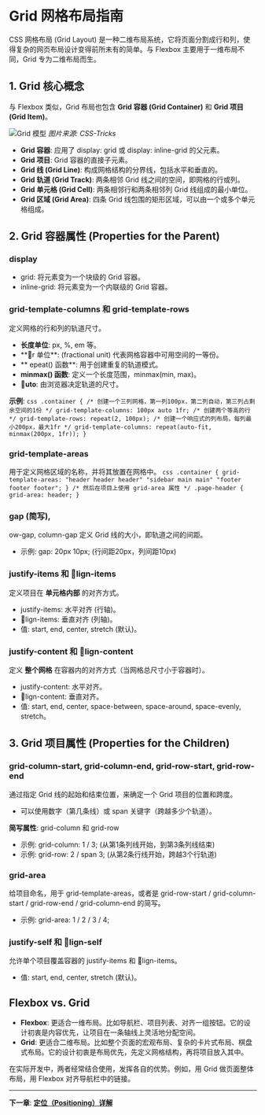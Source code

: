 ﻿# Grid 网格布局指南

CSS 网格布局 (Grid Layout) 是一种二维布局系统，它将页面分割成行和列，使得复杂的网页布局设计变得前所未有的简单。与 Flexbox 主要用于一维布局不同，Grid 专为二维布局而生。

## 1. Grid 核心概念

与 Flexbox 类似，Grid 布局也包含 **Grid 容器 (Grid Container)** 和 **Grid 项目 (Grid Item)**。

![Grid 模型](https://css-tricks.com/wp-content/uploads/2018/11/grid-anatomy.png)
*图片来源: CSS-Tricks*

- **Grid 容器**: 应用了 display: grid 或 display: inline-grid 的父元素。
- **Grid 项目**: Grid 容器的直接子元素。
- **Grid 线 (Grid Line)**: 构成网格结构的分界线，包括水平和垂直的。
- **Grid 轨道 (Grid Track)**: 两条相邻 Grid 线之间的空间，即网格的行或列。
- **Grid 单元格 (Grid Cell)**: 两条相邻行和两条相邻列 Grid 线组成的最小单位。
- **Grid 区域 (Grid Area)**: 四条 Grid 线包围的矩形区域，可以由一个或多个单元格组成。

## 2. Grid 容器属性 (Properties for the Parent)

### display
- grid: 将元素变为一个块级的 Grid 容器。
- inline-grid: 将元素变为一个内联级的 Grid 容器。

### grid-template-columns 和 grid-template-rows
定义网格的行和列的轨道尺寸。
- **长度单位**: px, %, em 等。
- **r 单位**: (fractional unit) 代表网格容器中可用空间的一等份。
- **epeat() 函数**: 用于创建重复的轨道模式。
- **minmax() 函数**: 定义一个长度范围，minmax(min, max)。
- **uto**: 由浏览器决定轨道的尺寸。

**示例**:
`css
.container {
  /* 创建一个三列网格，第一列100px，第二列自动，第三列占剩余空间的1份 */
  grid-template-columns: 100px auto 1fr;
  /* 创建两个等高的行 */
  grid-template-rows: repeat(2, 100px);
  /* 创建一个响应式的列布局，每列最小200px，最大1fr */
  grid-template-columns: repeat(auto-fit, minmax(200px, 1fr));
}
`

### grid-template-areas
用于定义网格区域的名称，并将其放置在网格中。
`css
.container {
  grid-template-areas:
    "header header header"
    "sidebar main main"
    "footer footer footer";
}
/* 然后在项目上使用 grid-area 属性 */
.page-header { grid-area: header; }
`

### gap (简写), ow-gap, column-gap
定义 Grid 线的大小，即轨道之间的间距。
- 示例: gap: 20px 10px; (行间距20px，列间距10px)

### justify-items 和 lign-items
定义项目在 **单元格内部** 的对齐方式。
- justify-items: 水平对齐 (行轴)。
- lign-items: 垂直对齐 (列轴)。
- 值: start, end, center, stretch (默认)。

### justify-content 和 lign-content
定义 **整个网格** 在容器内的对齐方式（当网格总尺寸小于容器时）。
- justify-content: 水平对齐。
- lign-content: 垂直对齐。
- 值: start, end, center, space-between, space-around, space-evenly, stretch。

## 3. Grid 项目属性 (Properties for the Children)

### grid-column-start, grid-column-end, grid-row-start, grid-row-end
通过指定 Grid 线的起始和结束位置，来确定一个 Grid 项目的位置和跨度。
- 可以使用数字（第几条线）或 span 关键字（跨越多少个轨道）。

**简写属性**: grid-column 和 grid-row
- 示例: grid-column: 1 / 3; (从第1条列线开始，到第3条列线结束)
- 示例: grid-row: 2 / span 3; (从第2条行线开始，跨越3个行轨道)

### grid-area
给项目命名，用于 grid-template-areas，或者是 grid-row-start / grid-column-start / grid-row-end / grid-column-end 的简写。
- 示例: grid-area: 1 / 2 / 3 / 4;

### justify-self 和 lign-self
允许单个项目覆盖容器的 justify-items 和 lign-items。
- 值: start, end, center, stretch (默认)。

## Flexbox vs. Grid

- **Flexbox**: 更适合一维布局。比如导航栏、项目列表、对齐一组按钮。它的设计初衷是内容优先，让项目在一条轴线上灵活地分配空间。
- **Grid**: 更适合二维布局。比如整个页面的宏观布局、复杂的卡片式布局、棋盘式布局。它的设计初衷是布局优先，先定义网格结构，再将项目放入其中。

在实际开发中，两者经常结合使用，发挥各自的优势。例如，用 Grid 做页面整体布局，用 Flexbox 对齐导航栏中的链接。

---
**下一章**: **[定位（Positioning）详解](positioning.md)**
